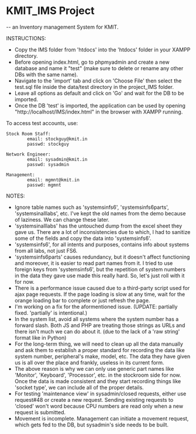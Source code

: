# KMIT_IMS Project
-- an Inventory management System for KMIT.
 
INSTRUCTIONS:

 - Copy the IMS folder from 'htdocs' into the 'htdocs' folder in your XAMPP directory.
 - Before opening index.html, go to phpmyadmin and create a new database and name it "test" (make sure to delete or rename any other DBs with the same name).
 - Navigate to the 'import' tab and click on 'Choose File' then select the test.sql file inside the data/test directory in the project_IMS folder.
 - Leave all options as default and click on 'Go' and wait for the DB to be imported.
 - Once the DB 'test' is imported, the application can be used by opening "http://localhost/IMS/index.html" in the browser with XAMPP running.


To access test accounts, use:

	Stock Room Staff: 
			email: stockguy@kmit.in	
			passwd: stockguy

	Network Engineer: 
			email: sysadmin@kmit.in	
			passwd: sysadmin

	Management:
			email: mgmnt@kmit.in
			passwd: mgmnt

NOTES:

 - Ignore table names such as 'systemsinfs6', 'systemsinfs6parts', 'systemsinalllabs', etc. I've kept the old names from the demo because of laziness. We can change these later.
 - 'systemsinalllabs' has the untouched dump from the excel sheet they gave us. There are a lot of inconsistencies due to which, I had to sanitize some of the fields and copy the data into 'systemsinfs6'.
 - 'systemsinfs6', for all intents and purposes, contains info about systems from all labs, not just FS6.
 - 'systemsinfs6parts' causes redundancy, but it doesn't affect functioning and moreover, it is easier to read part names from it. I tried to use foreign keys from 'systemsinfs6', but the repetition of system numbers in the data they gave use made this really hard. So, let's just roll with it for now.
 - There is a performance issue caused due to a third-party script used for ajax page requests. If the page loading is slow at any time, wait for the orange loading bar to complete or just refresh the page.
 - I'm working on a fix for the aformentioned issue. (UPDATE: partially fixed. 'partially' is intentional.)
 - In the system list, avoid all systems where the system number has a forward slash. Both JS and PHP are treating those strings as URLs and there isn't much we can do about it. (due to the lack of a 'raw string' format like in Python)
 - For the long-term thing, we will need to clean up all the data manually and ask them to establish a proper standard for recording the data like system number, peripheral's make, model, etc. The data they have given us is all over the place and frankly, useless in its current form.
 - The above reason is why we can only use generic part names like 'Monitor', 'Keyboard', 'Processor', etc. in the stockroom side for now. Once the data is made consistent and they start recording things like 'socket type', we can include all of the proper details.
 - For testing 'maintenance view' in sysadmin/closed requests, either use request#48 or create a new request. Sending existing requests to 'closed' won't word because CPU numbers are read only when a new request is submitted.
 - Movement is incomplete. Management can initiate a movement request, which gets fed to the DB, but sysadmin's side needs to be built.
